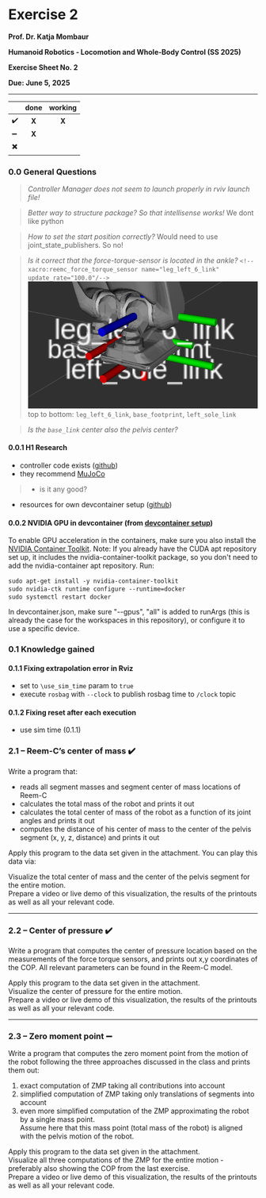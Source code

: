 # Exercise 2
**Prof. Dr. Katja Mombaur**

**Humanoid Robotics ‑ Locomotion and Whole‑Body Control (SS 2025)**

**Exercise Sheet No. 2**

**Due: June 5, 2025**

---
| | done | working |
|-|:-:|:-:|
| :heavy_check_mark: | **X** | **X** |
| :heavy_minus_sign: | **X** |  | 
| :heavy_multiplication_x: |  |  |

### 0.0 General Questions
> *Controller Manager does not seem to launch properly in rviv launch file!*

> *Better way to structure package? So that intellisense works!*
> We dont like python

> *How to set the start position correctly?*
> Would need to use joint_state_publishers. So no!

> *Is it correct that the force-torque-sensor is located in the ankle?*
> `<!--xacro:reemc_force_torque_sensor name="leg_left_6_link"  update_rate="100.0"/-->`
> ![21.png](resources/ex2/21.png)
> top to bottom: `leg_left_6_link`, `base_footprint`, `left_sole_link`
>

> *Is the `base_link` center also the pelvis center?*

#### 0.0.1 H1 Research
- controller code exists ([github](https://github.com/unitreerobotics/unitree_ros/tree/master/robots/h1_description))
- they recommend [MuJoCo](https://github.com/google-deepmind/mujoco)
>  - is it any good?
- resources for own devcontainer setup ([github](https://github.com/Eruvae/ROS-devcontainer))

#### 0.0.2 NVIDIA GPU in devcontainer (from [devcontainer setup](https://github.com/Eruvae/ROS-devcontainer?tab=readme-ov-file#nvidia-gpu-acceleration))
To enable GPU acceleration in the containers, make sure you also install the [NVIDIA Container Toolkit](https://docs.nvidia.com/datacenter/cloud-native/container-toolkit/latest/install-guide.html). Note: If you already have the CUDA apt repository set up, it includes the nvidia-container-toolkit package, so you don't need to add the nvidia-container apt repository. Run:

```
sudo apt-get install -y nvidia-container-toolkit
sudo nvidia-ctk runtime configure --runtime=docker
sudo systemctl restart docker
```

In devcontainer.json, make sure "--gpus", "all" is added to runArgs (this is already the case for the workspaces in this repository), or configure it to use a specific device.

### 0.1 Knowledge gained
#### 0.1.1 Fixing extrapolation error in Rviz
- set to `\use_sim_time` param to `true`
- execute `rosbag` with `--clock` to publish rosbag time to `/clock` topic

#### 0.1.2 Fixing reset after each execution
- use sim time (0.1.1)

### 2.1 – Reem-C’s center of mass :heavy_check_mark:

Write a program that:

- reads all segment masses and segment center of mass locations of Reem-C  
- calculates the total mass of the robot and prints it out  
- calculates the total center of mass of the robot as a function of its joint angles and prints it out  
- computes the distance of his center of mass to the center of the pelvis segment (x, y, z, distance) and prints it out  

Apply this program to the data set given in the attachment. You can play this data via:


Visualize the total center of mass and the center of the pelvis segment for the entire motion.  
Prepare a video or live demo of this visualization, the results of the printouts as well as all your relevant code.

---

### 2.2 – Center of pressure :heavy_check_mark:

Write a program that computes the center of pressure location based on the measurements of the force torque sensors, and prints out x,y coordinates of the COP. All relevant parameters can be found in the Reem-C model.

Apply this program to the data set given in the attachment.  
Visualize the center of pressure for the entire motion.  
Prepare a video or live demo of this visualization, the results of the printouts as well as all your relevant code.

---

### 2.3 – Zero moment point :heavy_minus_sign:

Write a program that computes the zero moment point from the motion of the robot following the three approaches discussed in the class and prints them out:

1. exact computation of ZMP taking all contributions into account
2. simplified computation of ZMP taking only translations of segments into account  
3. even more simplified computation of the ZMP approximating the robot by a single mass point.  
   Assume here that this mass point (total mass of the robot) is aligned with the pelvis motion of the robot.

Apply this program to the data set given in the attachment.  
Visualize all three computations of the ZMP for the entire motion - preferably also showing the COP from the last exercise.  
Prepare a video or live demo of this visualization, the results of the printouts as well as all your relevant code.